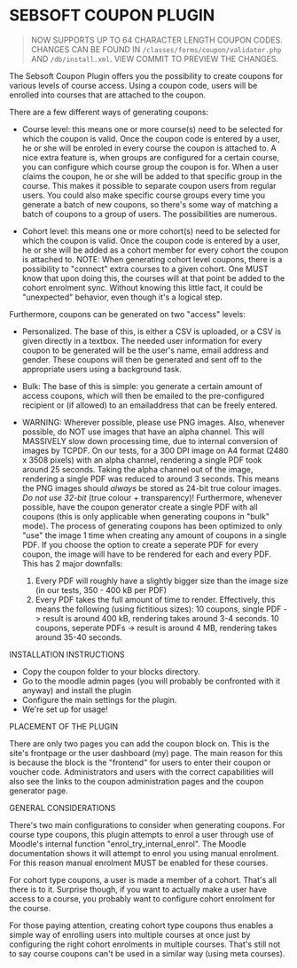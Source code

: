 
# SEBSOFT COUPON PLUGIN

> NOW SUPPORTS UP TO 64 CHARACTER LENGTH COUPON CODES.
> CHANGES CAN BE FOUND IN `/classes/forms/coupon/validator.php` AND `/db/install.xml`. VIEW COMMIT TO PREVIEW THE CHANGES.

The Sebsoft Coupon Plugin offers you the possibility to create coupons for various levels
of course access. Using a coupon code, users will be enrolled into courses that are attached to the coupon.

There are a few different ways of generating coupons:
- Course level: this means one or more course(s) need to be selected for which the coupon is valid.
  Once the coupon code is entered by a user, he or she will be enroled in every course the coupon
  is attached to.
  A nice extra feature is, when groups are configured for a certain course, you can configure which
  course group the coupon is for. When a user claims the coupon, he or she will be added to that specific
  group in the course. This makes it possible to separate coupon users from regular users.
  You could also make specific course groups every time you generate a batch of new coupons, so there's
  some way of matching a batch of coupons to a group of users. The possibilities are numerous.

- Cohort level: this means one or more cohort(s) need to be selected for which the coupon is valid.
  Once the coupon code is entered by a user, he or she will be added as a cohort member for every
  cohort the coupon is attached to.
  NOTE: When generating cohort level coupons, there is a possibility to "connect" extra courses to
  a given cohort. One MUST know that upon doing this, the courses will at that point be added to
  the cohort enrolment sync. Without knowing this little fact, it could be "unexpected" behavior,
  even though it's a logical step.

Furthermore, coupons can be generated on two "access" levels:
- Personalized. The base of this, is either a CSV is uploaded, or a CSV is given directly in a textbox.
  The needed user information for every coupon to be generated will be the user's name, email address
  and gender.
  These coupons will then be generated and sent off to the appropriate users using a background task.

- Bulk: The base of this is simple: you generate a certain amount of access coupons, which will then
  be emailed to the pre-configured recipient or (if allowed) to an emailaddress that can be freely entered.

- WARNING:
  Wherever possible, please use PNG images.
  Also, whenever possible, do NOT use images that have an alpha channel.
  This will MASSIVELY slow down processing time, due to internal conversion of images by TCPDF.
  On our tests, for a 300 DPI image on A4 format (2480 x 3508 pixels) with an alpha channel,
  rendering a single PDF took around 25 seconds. Taking the alpha channel out of the image,
  rendering a single PDF was reduced to around 3 seconds.
  This means the PNG images should _always_ be stored as 24-bit true colour images.
  _Do not use 32-bit_ (true colour + transparency)!
  Furthermore, whenever possible, have the coupon generator create a single PDF with all
  coupons (this is only applicable when generating coupons in "bulk" mode). The process of
  generating coupons has been optimized to only "use" the image 1 time when creating any amount
  of coupons in a single PDF. If you choose the option to create a seperate PDF for every coupon,
  the image will have to be rendered for each and every PDF.
  This has 2 major downfalls:
  1. Every PDF will roughly have a slightly bigger size than the image size (in our tests, 350 - 400 kB per PDF)
  2. Every PDF takes the full amount of time to render.
  Effectively, this means the following (using fictitious sizes):
  10 coupons, single PDF -> result is around 400 kB, rendering takes around 3-4 seconds.
  10 coupons, seperate PDFs -> result is around 4 MB, rendering takes around 35-40 seconds.

INSTALLATION INSTRUCTIONS

- Copy the coupon folder to your blocks directory.
- Go to the moodle admin pages (you will probably be confronted with it anyway) and install the plugin
- Configure the main settings for the plugin.
- We're set up for usage!

PLACEMENT OF THE PLUGIN

There are only two pages you can add the coupon block on. This is the site's frontpage
or the user dashboard (my) page. The main reason for this is because the block is the
"frontend" for users to enter their coupon or voucher code.
Administrators and users with the correct capabilities will also see the links to
the coupon administration pages and the coupon generator page.

GENERAL CONSIDERATIONS

There's two main configurations to consider when generating coupons.
For course type coupons, this plugin attempts to enrol a user through use of Moodle's
internal function "enrol_try_internal_enrol".
The Moodle documentation shows it will attempt to enrol you using manual enrolment.
For this reason manual enrolment MUST be enabled for these courses.

For cohort type coupons, a user is made a member of a cohort. That's all there is to it.
Surprise though, if you want to actually make a user have access to a course, you
probably want to configure cohort enrolment for the course.

For those paying attention, creating cohort type coupons thus enables a simple
way of enrolling users into multiple courses at once just by configuring the right
cohort enrolments in multiple courses.
That's still not to say course coupons can't be used in a similar way (using meta courses).

